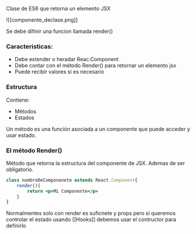Clase de ES6 que retorna un elemento JSX

![[componente_declase.png]]

Se debe difinir una funcion llamada render()

### Caracteristicas:

- Debe extender o heradar Reac.Component
- Debe contar con el método Render() para retornar un elemento jsx
- Puede recibir valores si es necesario

### Estructura

Contiene: 
- Métodos
- Estados

Un método es una función asociada a un componente que puede acceder y usar estado.


### El método Render()

Método que retorna la estructura del componente de JSX. Ademas de ser obligatorio.


```jsx
class nombreDeComponenete extends React.Component{
	render(){
		return <p>Mi Componente</p>
	}
}

```

Normalmentes solo con render es suficnete y props pero si queremos controlar el estado usando [[Hooks]] debemos usar el contructor para definirlo